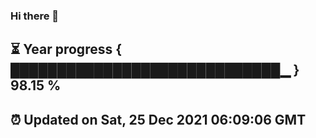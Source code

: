 ### Hi there 👋
⏳ Year progress { █████████████████████████████▁ } 98.15 %
---
⏰ Updated on Sat, 25 Dec 2021 06:09:06 GMT
---
